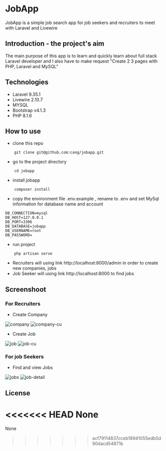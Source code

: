 # JobApp
JobApp is a simple job search app for job seekers and recruiters to meet with Laravel and Livewire

## Introduction - the project's aim
The main purpose of this app is to learn and quickly learn about full stack Laravel developer and I also have to make request "Create 2 3 pages with PHP, Laravel and MySQL"

## Technologies
- Laravel 9.35.1
- Livewire 2.10.7
- MYSQL
- Bootstrap v4.1.3
- PHP 8.1.6

## How to use

- clone this repo

```
    git clone git@github.com:cang/jobapp.git
```

- go to the project directory

```
    cd jobapp
```

- install jobapp

```
    composer install
```
- copy the environment file .env.example , rename to .env and set MySql information for database name and account
```
DB_CONNECTION=mysql
DB_HOST=127.0.0.1
DB_PORT=3306
DB_DATABASE=jobapp
DB_USERNAME=root
DB_PASSWORD=
```

- run project

```
    php artisan serve
```

- Recruiters will using link http://localhost:8000/admin in order to create new companies, jobs
- Job Seeker will using link http://localhost:8000 to find jobs

## Screenshoot


### For Recruiters

- Create Company
<img src="https://i.ibb.co/Y32GqhW/company.png" alt="company" border="0" />
<img src="https://i.ibb.co/wWvvJ8f/company-cu.png" alt="company-cu" border="0" />

- Create Job
<img src="https://i.ibb.co/KsMhtyS/job.png" alt="job" border="0" />
<img src="https://i.ibb.co/G7gCXKy/job-cu.png" alt="job-cu" border="0" />

### For job Seekers


- Find and view Jobs 
<img src="https://i.ibb.co/pfm0pW4/jobs.png" alt="jobs" border="0" />
<img src="https://i.ibb.co/vH5xPjQ/job-detail.png" alt="job-detail" border="0" />

## License
<<<<<<< HEAD
None
=======
None
>>>>>>> acf79114837cceb18941055edb5d90dacd54871b
